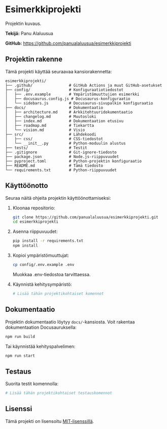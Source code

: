 # Esimerkkiprojekti

Projektin kuvaus.

**Tekijä:** Panu Alaluusua

**GitHub:** https://github.com/panualaluusua/esimerkkiprojekti

## Projektin rakenne

Tämä projekti käyttää seuraavaa kansiorakennetta:

```
esimerkkiprojekti/
├── .github/                # GitHub Actions ja muut GitHub-asetukset
├── config/                 # Konfiguraatiotiedostot
│   ├── .env.example        # Ympäristömuuttujien esimerkki
│   ├── docusaurus.config.js # Docusaurus-konfiguraatio
│   └── sidebars.js         # Docusaurus-sivupalkin konfiguraatio
├── docs/                   # Dokumentaatio
│   ├── architecture.md     # Arkkitehtuuridokumentaatio
│   ├── changelog.md        # Muutosloki
│   ├── index.md            # Dokumentaation etusivu
│   ├── roadmap.md          # Tiekartta
│   └── vision.md           # Visio
├── src/                    # Lähdekoodi
│   ├── css/                # CSS-tiedostot
│   └── __init__.py         # Python-moduulin alustus
├── tests/                  # Testit
├── .gitignore              # Git-ignore-tiedosto
├── package.json            # Node.js-riippuvuudet
├── pyproject.toml          # Python-projektin konfiguraatio
├── README.md               # Tämä tiedosto
└── requirements.txt        # Python-riippuvuudet
```

## Käyttöönotto

Seuraa näitä ohjeita projektin käyttöönottamiseksi:

1. Kloonaa repositorio:
   ```bash
   git clone https://github.com/panualaluusua/esimerkkiprojekti.git
   cd esimerkkiprojekti
   ```

2. Asenna riippuvuudet:
   ```bash
   pip install -r requirements.txt
   npm install
   ```

3. Kopioi ympäristömuuttujat:
   ```bash
   cp config/.env.example .env
   ```
   Muokkaa .env-tiedostoa tarvittaessa.

4. Käynnistä kehitysympäristö:
   ```bash
   # Lisää tähän projektikohtaiset komennot
   ```

## Dokumentaatio

Projektin dokumentaatio löytyy `docs/`-kansiosta. Voit rakentaa dokumentaation Docusauruksella:

```bash
npm run build
```

Tai käynnistää kehityspalvelimen:

```bash
npm run start
```

## Testaus

Suorita testit komennolla:

```bash
# Lisää tähän projektikohtaiset testauskomennot
```

## Lisenssi

Tämä projekti on lisensoitu [MIT-lisenssillä](LICENSE).
